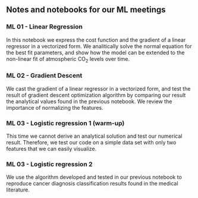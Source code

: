 ## Notes and notebooks for our ML meetings

### ML 01 - Linear Regression
In this notebook we express the cost function and the gradient of a linear regressor in a vectorized form.
We analitically solve the normal equation for the best fit parameters, and show how the model can be extended to the non-linear fit of atmospheric CO<sub>2</sub> levels over time.

### ML 02 - Gradient Descent
We cast the gradient of a linear regressor in a vectorized form, and test the result of gradient descent optimization algorithm by comparing our result the analytical values found in the previous notebook. We review the importance of normalizing the features.

### ML 03 - Logistic regression 1 (warm-up)
This time we cannot derive an analytical solution and test our numerical result. Therefore, we test our code on a simple data set with only two features that we can easily visualize.

### ML 03 - Logistic regression 2
We use the algorithm developed and tested in our previous notebook to reproduce cancer diagnosis classification results found in the medical literature.
